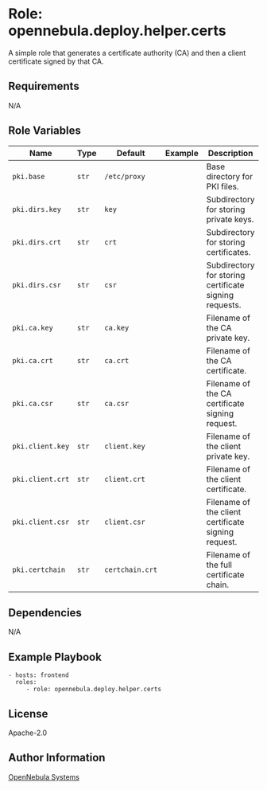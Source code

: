 Role: opennebula.deploy.helper.certs
====================================

A simple role that generates a certificate authority (CA) and then a client certificate signed by that CA.

Requirements
------------

N/A

Role Variables
--------------

| Name             | Type  | Default         | Example | Description                                            |
|------------------|-------|-----------------|---------|--------------------------------------------------------|
| `pki.base`       | `str` | `/etc/proxy`    |         | Base directory for PKI files.                          |
| `pki.dirs.key`   | `str` | `key`           |         | Subdirectory for storing private keys.                 |
| `pki.dirs.crt`   | `str` | `crt`           |         | Subdirectory for storing certificates.                 |
| `pki.dirs.csr`   | `str` | `csr`           |         | Subdirectory for storing certificate signing requests. |
| `pki.ca.key`     | `str` | `ca.key`        |         | Filename of the CA private key.                        |
| `pki.ca.crt`     | `str` | `ca.crt`        |         | Filename of the CA certificate.                        |
| `pki.ca.csr`     | `str` | `ca.csr`        |         | Filename of the CA certificate signing request.        |
| `pki.client.key` | `str` | `client.key`    |         | Filename of the client private key.                    |
| `pki.client.crt` | `str` | `client.crt`    |         | Filename of the client certificate.                    |
| `pki.client.csr` | `str` | `client.csr`    |         | Filename of the client certificate signing request.    |
| `pki.certchain`  | `str` | `certchain.crt` |         | Filename of the full certificate chain.                |

Dependencies
------------

N/A

Example Playbook
----------------

    - hosts: frontend
      roles:
         - role: opennebula.deploy.helper.certs

License
-------

Apache-2.0

Author Information
------------------

[OpenNebula Systems](https://opennebula.io/)
